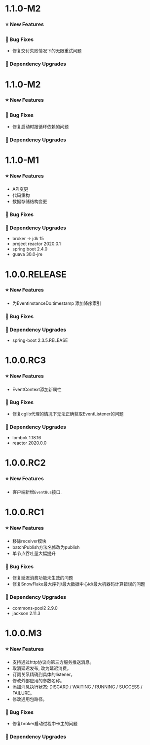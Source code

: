 # 1.1.0-M2

### ⭐ New Features

### 🐞 Bug Fixes

- 修复交付失败情况下的无限重试问题

### 🔨 Dependency Upgrades

# 1.1.0-M2

### ⭐ New Features

### 🐞 Bug Fixes

- 修复启动时报循环依赖的问题

### 🔨 Dependency Upgrades

# 1.1.0-M1

### ⭐ New Features

- API变更
- 代码重构
- 数据存储结构变更

### 🐞 Bug Fixes

### 🔨 Dependency Upgrades

- broker -> jdk 15
- project reactor 2020.0.1
- spring boot 2.4.0
- guava 30.0-jre

# 1.0.0.RELEASE

### ⭐ New Features

- 为EventInstanceDo.timestamp 添加降序索引

### 🐞 Bug Fixes

### 🔨 Dependency Upgrades

- spring-boot 2.3.5.RELEASE

# 1.0.0.RC3

### ⭐ New Features

- EventContext添加新属性

### 🐞 Bug Fixes

- 修复cglib代理的情况下无法正确获取EventListener的问题

### 🔨 Dependency Upgrades

- lombok 1.18.16
- reactor 2020.0.0

# 1.0.0.RC2

### ⭐ New Features

- 客户端新增`EventBus`接口.

# 1.0.0.RC1

### ⭐ New Features

- 移除receiver模块
- batchPublish方法名修改为publish
- 单节点吞吐量大幅提升

### 🐞 Bug Fixes

- 修复延迟消费功能未生效的问题
- 修复SnowFlake最大序列/最大数据中心id/最大机器码计算错误的问题

### 🔨 Dependency Upgrades

- commons-pool2 2.9.0
- jackson 2.11.3

# 1.0.0.M3

### ⭐ New Features

- 支持通过http协议向第三方服务推送消息。
- 取消延迟发布, 改为延迟消费。
- 订阅关系精确到具体的listener。
- 修改外部应用的参数名称。
- 添加消息执行状态: DISCARD / WAITING / RUNNING / SUCCESS / FAILURE。
- 修改通用包路径。

### 🐞 Bug Fixes

- 修复broker启动过程中卡主的问题

### 🔨 Dependency Upgrades

